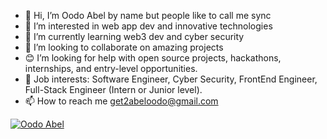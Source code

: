 - 👋 Hi, I’m Oodo Abel by name but people like to call me sync
- 👀 I’m interested in web app dev and innovative technologies
- 🌱 I’m currently learning web3 dev and cyber security
- 💞 I’m looking to collaborate on amazing projects
- 😊 I’m looking for help with open source projects, hackathons, internships, and entry-level opportunities.
- 💼 Job interests: Software Engineer, Cyber Security, FrontEnd Engineer, Full-Stack Engineer (Intern or Junior level).
- 📫 How to reach me get2abeloodo@gmail.com


[![Oodo Abel](https://github-readme-activity-graph.vercel.app/graph?username=oodoabel&custom_title=Oodo%20Abel%27s%20activity%20chart&hide_border=true&theme=github-compact)](#)
